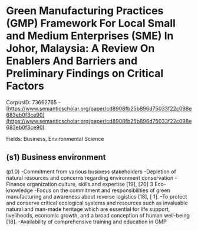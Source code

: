 # Green Manufacturing Practices (GMP) Framework For Local Small and Medium Enterprises (SME) In Johor, Malaysia: A Review On Enablers And Barriers and Preliminary Findings on Critical Factors

CorpusID: 73662765 - [https://www.semanticscholar.org/paper/cd8908fb25b896d75033f22c098e683eb0f3ce90](https://www.semanticscholar.org/paper/cd8908fb25b896d75033f22c098e683eb0f3ce90)

Fields: Business, Environmental Science

## (s1) Business environment
(p1.0) -Commitment from various business stakeholders -Depletion of natural resources and concerns regarding environment conservation -Finance organization culture, skills and expertise [19], [20] 3 Eco-knowledge -Focus on the commitment and responsibilities of green manufacturing and awareness about reverse logistics [18], [ 1]. -To protect and conserve critical ecological systems and resources such as invaluable natural and man-made heritage which are essential for life support, livelihoods, economic growth, and a broad conception of human well-being [18]. -Availability of comprehensive training and education in GMP
